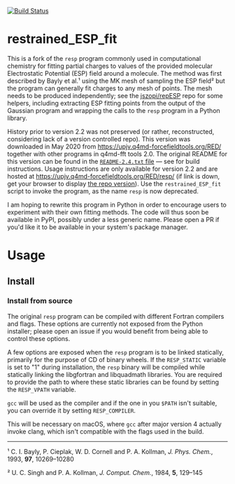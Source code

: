 [![Build Status](https://travis-ci.com/jszopi/restrained-ESP-fit.svg?branch=master)](https://travis-ci.com/jszopi/restrained-ESP-fit)

# restrained_ESP_fit

This is a fork of the `resp` program commonly used in computational chemistry for fitting partial charges to values of the provided molecular Electrostatic Potential (ESP) field around a molecule.
The method was first described by Bayly et al.¹ using the MK mesh of sampling the ESP field² but the program can generally fit charges to any mesh of points.
The mesh needs to be produced independently; see the [jszopi/repESP](https://github.com/jszopi/repESP) repo for some helpers, including extracting ESP fitting points from the output of the Gaussian program and wrapping the calls to the `resp` program in a Python library.

History prior to version 2.2 was not preserved (or rather, reconstructed, considering lack of a version controlled repo).
This version was downloaded in May 2020 from https://upjv.q4md-forcefieldtools.org/RED/ together with other programs in q4md-fft tools 2.0.
The original README for this version can be found in the [`README-2.4.txt` file](https://github.com/jszopi/resp/blob/master/README-2.4.txt) — see for build instructions.
Usage instructions are only available for version 2.2 and are hosted at https://upjv.q4md-forcefieldtools.org/RED/resp/ (if link is down, get your browser to display [the repo version](https://github.com/jszopi/resp/blob/566c9207b87ed37c6a8b2e47a581704db762f16c/resp-2.2.html)).
Use the `restrained_ESP_fit` script to invoke the program, as the name `resp` is now deprecated. 

I am hoping to rewrite this program in Python in order to encourage users to experiment with their own fitting methods.
The code will thus soon be available in PyPI, possibly under a less generic name.
Please open a PR if you'd like it to be available in your system's package manager.

# Usage

## Install

### Install from source

<!-- TODO: This section only pertains to environment variables, add more complete instructions. -->
The original `resp` program can be compiled with different Fortran compilers and flags.
These options are currently not exposed from the Python installer; please open an issue if you would benefit from being able to control these options.

A few options are exposed when the `resp` program is to be linked statically, primarily for the purpose of CD of binary wheels.
If the `RESP_STATIC` variable is set to "1" during installation, the `resp` binary will be compiled while statically linking the libgfortran and libquadmath libraries.
You are required to provide the path to where these static libraries can be found by setting the `RESP_VPATH` variable.
<!-- TODO: This can be done by setting PATH or aliasing, the only reason I exposed it as an environment variable was because I could get it to work in Travis. -->
`gcc` will be used as the compiler and if the one in you `$PATH` isn't suitable, you can override it by setting `RESP_COMPILER`.
<!-- TODO: How was this allowed in macOS if it doesn't follow the gcc interface? -->
This will be necessary on macOS, where `gcc` after major version 4 actually invoke clang, which isn't compatible with the flags used in the build.

--- 

¹ C. I. Bayly, P. Cieplak, W. D. Cornell and P. A. Kollman, *J. Phys. Chem.*, 1993, **97**, 10269–10280

² U. C. Singh and P. A. Kollman, *J. Comput. Chem.*, 1984, **5**, 129–145
